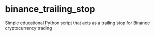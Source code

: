 # binance_trailing_stop
Simple educational Python script that acts as a trailing stop for Binance cryptocurrency trading
